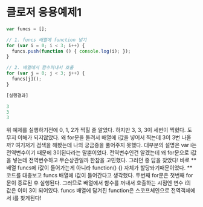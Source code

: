 # 클로저 응용예제1

``` javascript
var funcs = [];

// 1. funcs 배열에 function 넣기
for (var i = 0; i < 3; i++) {
  funcs.push(function () { console.log(i); });
}

// 2. 배열에서 함수꺼내서 호출
for (var j = 0; j < 3; j++) {
  funcs[j]();
}
```

``` javascript
[실행결과]

3
3
3
```

위 예제를 실행하기전에 0, 1, 2가 찍힐 줄 알았다. 하지만 3, 3, 3이 세번이 찍혔다. 도무지 이해가 되지않았다. 왜 for문을 돌려서 배열에 i값을 넣어서 찍는데 3이 3번 나올까? 여기저기 검색을 해봤는데 나의 궁금증을 풀어주지 못했다. 대부분의 설명은 var i는 전역변수이기 때문에 3이된다라는 말뿐이었다. 전역변수인건 알겠는데 왜 for문으로 i값을 넣는데 전역변수하고 무슨상관일까 한참을 고민했다.  그러던 중 답을 찾았다! 바로 **배열 funcs에 i값이 들어가는게 아니라 function() {} 자체가 할당돠기때문이었다. ** 코드를 대충보고 funcs 배열에 i값이 들어간다고 생각했다.  두번째 for문은 첫번째 for문이 종료된 후 실행된다.  그러므로 배열에서 함수를 꺼내서 호출하는 시점엔 변수 i의 값은 이미 3이 되어있다. funcs 배열에 담겨진 function은 스코프체인으로 전역객체에서 i를 찾게된다! 